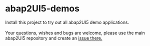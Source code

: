 # abap2UI5-demos
Install this project to try out all abap2UI5 demo applications. 
<br><br>
Your questions, wishes and bugs are welcome, please use the main abap2UI5 repository and create an [issue there.](https://github.com/oblomov-dev/ABAP2UI5/issues)
